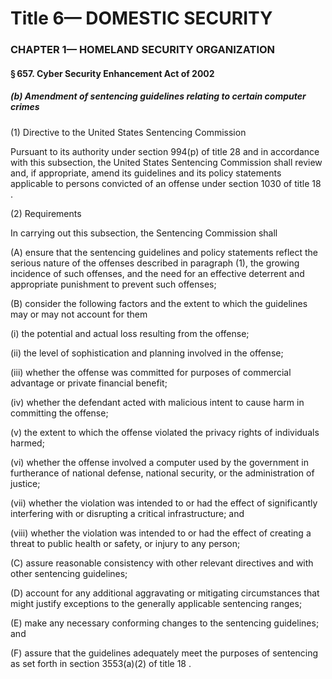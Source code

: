 
# Title 6— DOMESTIC SECURITY
### CHAPTER 1— HOMELAND SECURITY ORGANIZATION
#### § 657. Cyber Security Enhancement Act of 2002
##### (b) Amendment of sentencing guidelines relating to certain computer crimes

(1) Directive to the United States Sentencing Commission

Pursuant to its authority under section 994(p) of title 28 and in accordance with this subsection, the United States Sentencing Commission shall review and, if appropriate, amend its guidelines and its policy statements applicable to persons convicted of an offense under section 1030 of title 18 .

(2) Requirements

In carrying out this subsection, the Sentencing Commission shall

(A) ensure that the sentencing guidelines and policy statements reflect the serious nature of the offenses described in paragraph (1), the growing incidence of such offenses, and the need for an effective deterrent and appropriate punishment to prevent such offenses;

(B) consider the following factors and the extent to which the guidelines may or may not account for them

(i) the potential and actual loss resulting from the offense;

(ii) the level of sophistication and planning involved in the offense;

(iii) whether the offense was committed for purposes of commercial advantage or private financial benefit;

(iv) whether the defendant acted with malicious intent to cause harm in committing the offense;

(v) the extent to which the offense violated the privacy rights of individuals harmed;

(vi) whether the offense involved a computer used by the government in furtherance of national defense, national security, or the administration of justice;

(vii) whether the violation was intended to or had the effect of significantly interfering with or disrupting a critical infrastructure; and

(viii) whether the violation was intended to or had the effect of creating a threat to public health or safety, or injury to any person;

(C) assure reasonable consistency with other relevant directives and with other sentencing guidelines;

(D) account for any additional aggravating or mitigating circumstances that might justify exceptions to the generally applicable sentencing ranges;

(E) make any necessary conforming changes to the sentencing guidelines; and

(F) assure that the guidelines adequately meet the purposes of sentencing as set forth in section 3553(a)(2) of title 18 .
